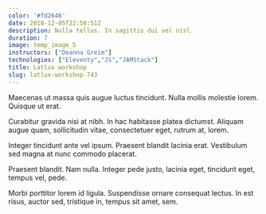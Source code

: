 ```yaml
---
color: '#fd2646'
date: 2018-12-05T22:58:51Z
description: Nulla tellus. In sagittis dui vel nisl.
duration: 7
image: temp_image_5
instructors: ["Deanna Greim"]
technologies: ["Eleventy","JS","JAMStack"]
title: Latlux workshop
slug: latlux-workshop-743
---
```

Maecenas ut massa quis augue luctus tincidunt. Nulla mollis molestie lorem. Quisque ut erat.

Curabitur gravida nisi at nibh. In hac habitasse platea dictumst. Aliquam augue quam, sollicitudin vitae, consectetuer eget, rutrum at, lorem.

Integer tincidunt ante vel ipsum. Praesent blandit lacinia erat. Vestibulum sed magna at nunc commodo placerat.

Praesent blandit. Nam nulla. Integer pede justo, lacinia eget, tincidunt eget, tempus vel, pede.

Morbi porttitor lorem id ligula. Suspendisse ornare consequat lectus. In est risus, auctor sed, tristique in, tempus sit amet, sem.
